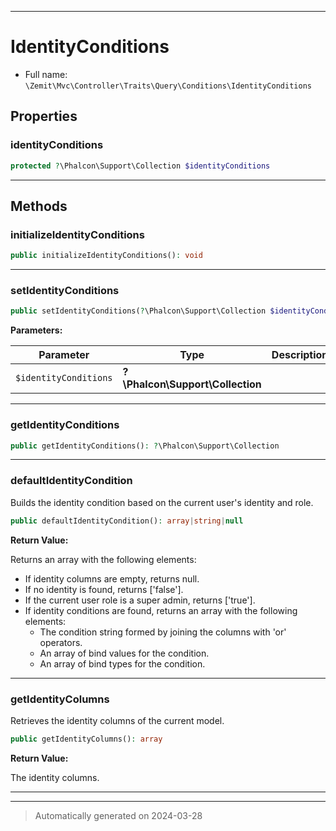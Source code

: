 ***

# IdentityConditions





* Full name: `\Zemit\Mvc\Controller\Traits\Query\Conditions\IdentityConditions`



## Properties


### identityConditions



```php
protected ?\Phalcon\Support\Collection $identityConditions
```






***

## Methods


### initializeIdentityConditions



```php
public initializeIdentityConditions(): void
```












***

### setIdentityConditions



```php
public setIdentityConditions(?\Phalcon\Support\Collection $identityConditions): void
```








**Parameters:**

| Parameter | Type | Description |
|-----------|------|-------------|
| `$identityConditions` | **?\Phalcon\Support\Collection** |  |





***

### getIdentityConditions



```php
public getIdentityConditions(): ?\Phalcon\Support\Collection
```












***

### defaultIdentityCondition

Builds the identity condition based on the current user's identity and role.

```php
public defaultIdentityCondition(): array|string|null
```









**Return Value:**

Returns an array with the following elements:
- If identity columns are empty, returns null.
- If no identity is found, returns ['false'].
- If the current user role is a super admin, returns ['true'].
- If identity conditions are found, returns an array with the following elements:
  - The condition string formed by joining the columns with 'or' operators.
  - An array of bind values for the condition.
  - An array of bind types for the condition.




***

### getIdentityColumns

Retrieves the identity columns of the current model.

```php
public getIdentityColumns(): array
```









**Return Value:**

The identity columns.




***

***
> Automatically generated on 2024-03-28

